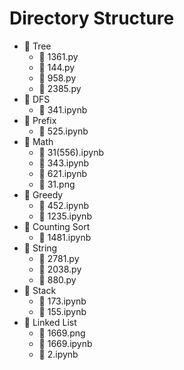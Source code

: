 # Directory Structure

- 📁 Tree
  - 📄 1361.py
  - 📄 144.py
  - 📄 958.py
  - 📄 2385.py
- 📁 DFS
  - 📄 341.ipynb
- 📁 Prefix
  - 📄 525.ipynb
- 📁 Math
  - 📄 31(556).ipynb
  - 📄 343.ipynb
  - 📄 621.ipynb
  - 📄 31.png
- 📁 Greedy
  - 📄 452.ipynb
  - 📄 1235.ipynb
- 📁 Counting Sort
  - 📄 1481.ipynb
- 📁 String
  - 📄 2781.py
  - 📄 2038.py
  - 📄 880.py
- 📁 Stack
  - 📄 173.ipynb
  - 📄 155.ipynb
- 📁 Linked List
  - 📄 1669.png
  - 📄 1669.ipynb
  - 📄 2.ipynb

